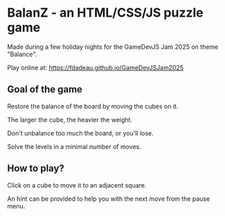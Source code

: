 # BalanZ - an HTML/CSS/JS puzzle game 

Made during a few holiday nights for the GameDevJS Jam 2025 on theme "Balance".

Play online at: https://fdadeau.github.io/GameDevJSJam2025

## Goal of the game

Restore the balance of the board by moving the cubes on it. 

The larger the cube, the heavier the weight. 

Don't unbalance too much the board, or you'll lose.

Solve the levels in a minimal number of moves. 

## How to play?

Click on a cube to move it to an adjacent square. 

An hint can be provided to help you with the next move from the pause menu. 

